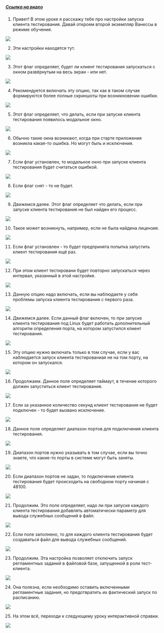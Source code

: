 ﻿##### [Ссылка на видео](https://youtu.be/9ArgE3mE1oY)

001. Привет! В этом уроке я расскажу тебе про настройки запуска клиента тестирования. Давай откроем второй экземпляр Ванессы в режиме обучения.

![](https://vanessa-files.do.bit-erp.ru/Doc/1.2.040.1/MD/Глава02/images/000_ЗакладкаСервисНастройкиКлиентовТестированияЗапускКлиентаТестирования.png)

002. Эти настройки находятся тут.

![](https://vanessa-files.do.bit-erp.ru/Doc/1.2.040.1/MD/Глава02/images/009_ЗакладкаСервисНастройкиКлиентовТестированияЗапускКлиентаТестирования.png)

003. Этот флаг определяет, будет ли клиент тестирования запускаться с окном развёрнутым на весь экран - или нет.

![](https://vanessa-files.do.bit-erp.ru/Doc/1.2.040.1/MD/Глава02/images/014_ЗакладкаСервисНастройкиКлиентовТестированияЗапускКлиентаТестирования.png)

004. Рекомендуется включать эту опцию, так как в таком случае формируются более полные скриншоты при возникновении ошибки.

![](https://vanessa-files.do.bit-erp.ru/Doc/1.2.040.1/MD/Глава02/images/019_ЗакладкаСервисНастройкиКлиентовТестированияЗапускКлиентаТестирования.png)

005. Этот флаг определяет, что делать, если при запуске клиента тестирования появилось модальное окно.

![](https://vanessa-files.do.bit-erp.ru/Doc/1.2.040.1/MD/Глава02/images/024_ЗакладкаСервисНастройкиКлиентовТестированияЗапускКлиентаТестирования.png)

006. Обычно такие окна возникают, когда при старте приложения возникла какая-то ошибка. Но могут быть и исключения.

![](https://vanessa-files.do.bit-erp.ru/Doc/1.2.040.1/MD/Глава02/images/027_ЗакладкаСервисНастройкиКлиентовТестированияЗапускКлиентаТестирования.png)

007. Если флаг установлен, то модальное окно при запуске клиента тестирования будет считаться ошибкой.

![](https://vanessa-files.do.bit-erp.ru/Doc/1.2.040.1/MD/Глава02/images/030_ЗакладкаСервисНастройкиКлиентовТестированияЗапускКлиентаТестирования.png)

008. Если флаг снят - то не будет.

![](https://vanessa-files.do.bit-erp.ru/Doc/1.2.040.1/MD/Глава02/images/033_ЗакладкаСервисНастройкиКлиентовТестированияЗапускКлиентаТестирования.png)

009. Движемся далее. Этот флаг определяет что делать, если при запуске клиента тестирования не был найден его процесс.

![](https://vanessa-files.do.bit-erp.ru/Doc/1.2.040.1/MD/Глава02/images/036_ЗакладкаСервисНастройкиКлиентовТестированияЗапускКлиентаТестирования.png)

010. Такое может возникнуть, например, если не была найдена лицензия.

![](https://vanessa-files.do.bit-erp.ru/Doc/1.2.040.1/MD/Глава02/images/039_ЗакладкаСервисНастройкиКлиентовТестированияЗапускКлиентаТестирования.png)

011. Если флаг установлен - то будет предпринята попытка запустить клиент тестирования ещё раз.

![](https://vanessa-files.do.bit-erp.ru/Doc/1.2.040.1/MD/Глава02/images/041_ЗакладкаСервисНастройкиКлиентовТестированияЗапускКлиентаТестирования.png)

012. При этом клиент тестировани будет повторно запускаться через интервал, указанный в этой настройке.

![](https://vanessa-files.do.bit-erp.ru/Doc/1.2.040.1/MD/Глава02/images/044_ЗакладкаСервисНастройкиКлиентовТестированияЗапускКлиентаТестирования.png)

013. Данную опцию надо включать, если вы наблюдаете у себя проблемы запуска клиента тестирования с первого раза.

![](https://vanessa-files.do.bit-erp.ru/Doc/1.2.040.1/MD/Глава02/images/047_ЗакладкаСервисНастройкиКлиентовТестированияЗапускКлиентаТестирования.png)

014. Движемся далее. Если данный флаг включен, то при запуске клиента тестирования под Linux будет работать дополнительный алгоритм определения порта, на котором запустился клиент тестирования.

![](https://vanessa-files.do.bit-erp.ru/Doc/1.2.040.1/MD/Глава02/images/050_ЗакладкаСервисНастройкиКлиентовТестированияЗапускКлиентаТестирования.png)

015. Эту опцию нужно включать только в том случае, если у вас наблюдается запуск клиента тестированиая не на том порту, на котором он запускался.

![](https://vanessa-files.do.bit-erp.ru/Doc/1.2.040.1/MD/Глава02/images/053_ЗакладкаСервисНастройкиКлиентовТестированияЗапускКлиентаТестирования.png)

016. Продолжаем. Данное поле определяет таймаут, в течение которого должен запуститься клиент тестирования.

![](https://vanessa-files.do.bit-erp.ru/Doc/1.2.040.1/MD/Глава02/images/056_ЗакладкаСервисНастройкиКлиентовТестированияЗапускКлиентаТестирования.png)

017. Если за указанное количество секунд клиент тестирования не будет подключен - то будет вызвано исключение.

![](https://vanessa-files.do.bit-erp.ru/Doc/1.2.040.1/MD/Глава02/images/059_ЗакладкаСервисНастройкиКлиентовТестированияЗапускКлиентаТестирования.png)

018. Данное поле определяет диапазон портов для подключения клиента тестирования.

![](https://vanessa-files.do.bit-erp.ru/Doc/1.2.040.1/MD/Глава02/images/062_ЗакладкаСервисНастройкиКлиентовТестированияЗапускКлиентаТестирования.png)

019. Диапазон портов нужно указывать в том случае, если вы точно знаете, что какие-то порты в системе могут быть заняты.

![](https://vanessa-files.do.bit-erp.ru/Doc/1.2.040.1/MD/Глава02/images/065_ЗакладкаСервисНастройкиКлиентовТестированияЗапускКлиентаТестирования.png)

020. Если диапазон портов не задан, то подключение клиента тестирования будет происходить на свободном порту начиная с 48100.

![](https://vanessa-files.do.bit-erp.ru/Doc/1.2.040.1/MD/Глава02/images/066_ЗакладкаСервисНастройкиКлиентовТестированияЗапускКлиентаТестирования.png)

021. Продолжим. Это поле определяет, надо ли при запуске каждого клиента тестирования добавлять автоматически параметр для вывода служебных сообщений в файл.

![](https://vanessa-files.do.bit-erp.ru/Doc/1.2.040.1/MD/Глава02/images/069_ЗакладкаСервисНастройкиКлиентовТестированияЗапускКлиентаТестирования.png)

022. Если поле заполнено, то для каждого клиента тестирования будет создаваться файл для вывода служебных сообщений.

![](https://vanessa-files.do.bit-erp.ru/Doc/1.2.040.1/MD/Глава02/images/074_ЗакладкаСервисНастройкиКлиентовТестированияЗапускКлиентаТестирования.png)

023. Продолжим. Эта настройка позволяет отключить запуск регламентных заданий в файловой базе, запущенной в роли тест-клиента.

![](https://vanessa-files.do.bit-erp.ru/Doc/1.2.040.1/MD/Глава02/images/079_ЗакладкаСервисНастройкиКлиентовТестированияЗапускКлиентаТестирования.png)

024. Она полезна, если необходимо оставить включенными регламентные задания, но предотвратить их фактический запуск по расписанию.

![](https://vanessa-files.do.bit-erp.ru/Doc/1.2.040.1/MD/Глава02/images/082_ЗакладкаСервисНастройкиКлиентовТестированияЗапускКлиентаТестирования.png)

025. На этом всё, переходи к следующему уроку интерактивной справки.

![](https://vanessa-files.do.bit-erp.ru/Doc/1.2.040.1/MD/Глава02/images/083_ЗакладкаСервисНастройкиКлиентовТестированияЗапускКлиентаТестирования.png)
